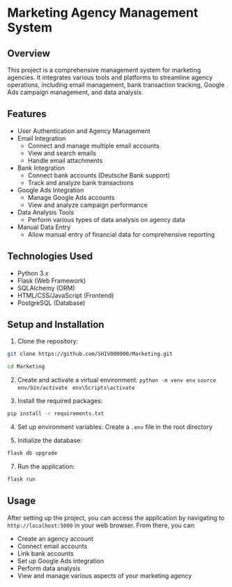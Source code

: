 # Marketing Agency Management System

## Overview
This project is a comprehensive management system for marketing agencies. It integrates various tools and platforms to streamline agency operations, including email management, bank transaction tracking, Google Ads campaign management, and data analysis.

## Features
- User Authentication and Agency Management
- Email Integration
  - Connect and manage multiple email accounts
  - View and search emails
  - Handle email attachments
- Bank Integration
  - Connect bank accounts (Deutsche Bank support)
  - Track and analyze bank transactions
- Google Ads Integration
  - Manage Google Ads accounts
  - View and analyze campaign performance
- Data Analysis Tools
  - Perform various types of data analysis on agency data
- Manual Data Entry
  - Allow manual entry of financial data for comprehensive reporting

## Technologies Used
- Python 3.x
- Flask (Web Framework)
- SQLAlchemy (ORM)
- HTML/CSS/JavaScript (Frontend)
- PostgreSQL (Database)

## Setup and Installation
1. Clone the repository:
```bash
git clone https://github.com/SHIV000000/Marketing.git
```
```bash
cd Marketing
```
2. Create and activate a virtual environment:
`python -m venv env`  `source env/bin/activate` ` env\Scripts\activate`

3. Install the required packages:
```bash
pip install -r requirements.txt
```
4. Set up environment variables:
   Create a `.env` file in the root directory

5. Initialize the database:

```bash
flask db upgrade
```


7. Run the application:

```bash
flask run
```

## Usage
After setting up the project, you can access the application by navigating to `http://localhost:5000` in your web browser. From there, you can:
- Create an agency account
- Connect email accounts
- Link bank accounts
- Set up Google Ads integration
- Perform data analysis
- View and manage various aspects of your marketing agency












